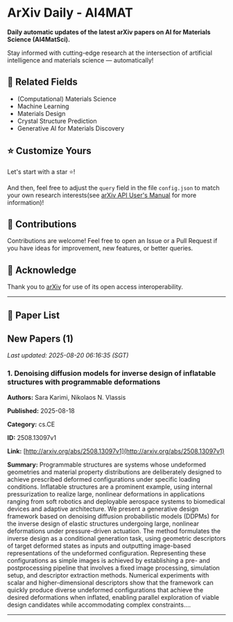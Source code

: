 # ArXiv Daily - AI4MAT

**Daily automatic updates of the latest arXiv papers on AI for Materials Science (AI4MatSci).** 

Stay informed with cutting-edge research at the intersection of artificial intelligence and materials science — automatically!

## :bookmark: Related Fields

- (Computational) Materials Science
- Machine Learning
- Materials Design
- Crystal Structure Prediction
- Generative AI for Materials Discovery

## :star: Customize Yours

Let's start with a star :star:!

And then, feel free to adjust the `query` field in the file `config.json` to match your own research interests(see [arXiv API User's Manual](https://info.arxiv.org/help/api/user-manual.html#51-details-of-query-construction) for more information)!

## :handshake: Contributions

Contributions are welcome!
 Feel free to open an Issue or a Pull Request if you have ideas for improvement, new features, or better queries.

## :blue_heart: ​Acknowledge

Thank you to [arXiv](https://arxiv.org/) for use of its open access interoperability.

---

## :scroll: Paper List


<!-- ARXIV_PAPERS_START -->

## New Papers (1)

*Last updated: 2025-08-20 06:16:35 (SGT)*

### 1. Denoising diffusion models for inverse design of inflatable structures with programmable deformations

**Authors:** Sara Karimi, Nikolaos N. Vlassis

**Published:** 2025-08-18

**Category:** cs.CE

**ID:** 2508.13097v1

**Link:** [http://arxiv.org/abs/2508.13097v1](http://arxiv.org/abs/2508.13097v1)

**Summary:** Programmable structures are systems whose undeformed geometries and material
property distributions are deliberately designed to achieve prescribed deformed
configurations under specific loading conditions. Inflatable structures are a
prominent example, using internal pressurization to realize large, nonlinear
deformations in applications ranging from soft robotics and deployable
aerospace systems to biomedical devices and adaptive architecture. We present a
generative design framework based on denoising diffusion probabilistic models
(DDPMs) for the inverse design of elastic structures undergoing large,
nonlinear deformations under pressure-driven actuation. The method formulates
the inverse design as a conditional generation task, using geometric
descriptors of target deformed states as inputs and outputting image-based
representations of the undeformed configuration. Representing these
configurations as simple images is achieved by establishing a pre- and
postprocessing pipeline that involves a fixed image processing, simulation
setup, and descriptor extraction methods. Numerical experiments with scalar and
higher-dimensional descriptors show that the framework can quickly produce
diverse undeformed configurations that achieve the desired deformations when
inflated, enabling parallel exploration of viable design candidates while
accommodating complex constraints....

---


<!-- ARXIV_PAPERS_END -->